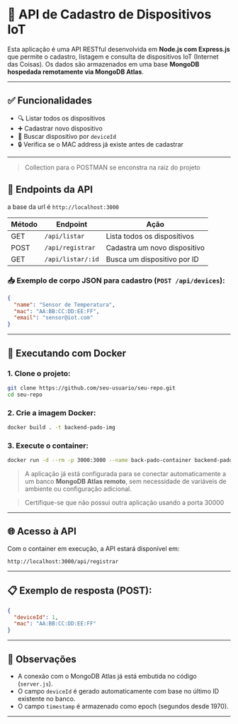 # 📡 API de Cadastro de Dispositivos IoT

Esta aplicação é uma API RESTful desenvolvida em **Node.js com Express.js** que permite o cadastro, listagem e consulta de dispositivos IoT (Internet das Coisas). Os dados são armazenados em uma base **MongoDB hospedada remotamente via MongoDB Atlas**.

---

## ✅ Funcionalidades

- 🔍 Listar todos os dispositivos
- ➕ Cadastrar novo dispositivo
- 🔎 Buscar dispositivo por `deviceId`
- 🔒 Verifica se o MAC address já existe antes de cadastrar

---

> Collection para o POSTMAN se enconstra na raiz do projeto

## 🧪 Endpoints da API

a base da url é `http://localhost:3000`

| Método | Endpoint              | Ação                              |
|--------|-----------------------|-----------------------------------|
| GET    | `/api/listar`        | Lista todos os dispositivos       |
| POST   | `/api/registrar`        | Cadastra um novo dispositivo      |
| GET    | `/api/listar/:id`    | Busca um dispositivo por ID       |

### 📥 Exemplo de corpo JSON para cadastro (`POST /api/devices`):

```json
{
  "name": "Sensor de Temperatura",
  "mac": "AA:BB:CC:DD:EE:FF",
  "email": "sensor@iot.com"
}
```

---

## 🐳 Executando com Docker

### 1. Clone o projeto:

```bash
git clone https://github.com/seu-usuario/seu-repo.git
cd seu-repo
```

### 2. Crie a imagem Docker:

```bash
docker build . -t backend-pado-img
```

### 3. Execute o container:

```bash
docker run -d --rm -p 3000:3000 --name back-pado-container backend-pado-img
```

> A aplicação já está configurada para se conectar automaticamente a um banco **MongoDB Atlas remoto**, sem necessidade de variáveis de ambiente ou configuração adicional.

> Certifique-se que não possui outra aplicação usando a porta 30000

---

## 🌐 Acesso à API

Com o container em execução, a API estará disponível em:

```
http://localhost:3000/api/registrar
```

---

## 📋 Exemplo de resposta (POST):

```json
{
  "deviceId": 1,
  "mac": "AA:BB:CC:DD:EE:FF"
}
```

---

## 📌 Observações

- A conexão com o MongoDB Atlas já está embutida no código (`server.js`).
- O campo `deviceId` é gerado automaticamente com base no último ID existente no banco.
- O campo `timestamp` é armazenado como epoch (segundos desde 1970).

---
